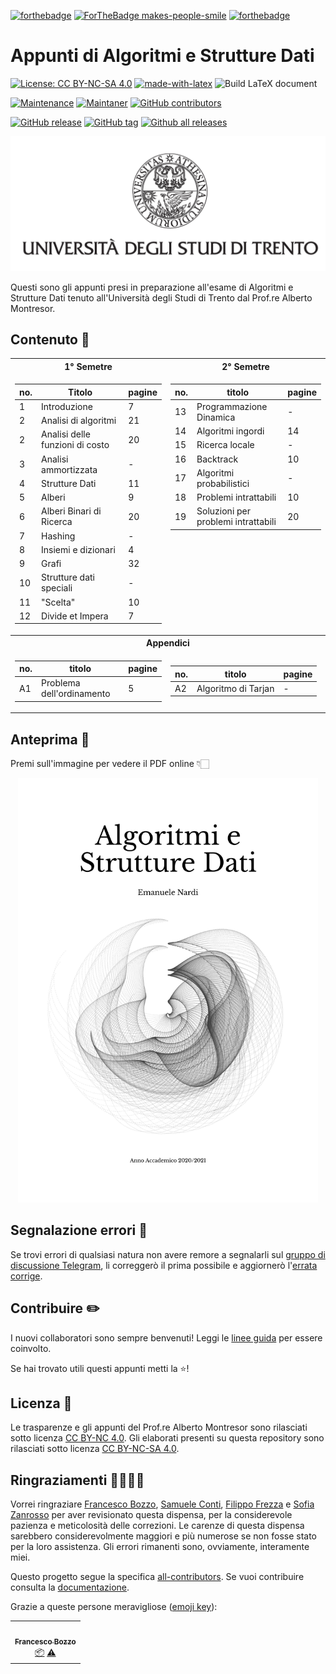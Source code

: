 [![forthebadge](https://forthebadge.com/images/badges/built-with-love.svg)](https://forthebadge.com)
[![ForTheBadge makes-people-smile](http://ForTheBadge.com/images/badges/makes-people-smile.svg)](http://forthebadge.com)
[![forthebadge](https://forthebadge.com/images/badges/contains-tasty-spaghetti-code.svg)](https://forthebadge.com)

# Appunti di Algoritmi e Strutture Dati

[![License: CC BY-NC-SA 4.0](https://img.shields.io/badge/License-CC%20BY--NC--SA%204.0-lightgrey.svg)](https://creativecommons.org/licenses/by-nc-sa/4.0/)
[![made-with-latex](https://img.shields.io/badge/Made%20with-LaTeX-1f425f.svg)](https://www.latex-project.org/)
![Build LaTeX document](https://github.com/emanuelenardi/latex-algorithms/workflows/Build%20LaTeX%20document/badge.svg)

[![Maintenance](https://img.shields.io/badge/Maintained%3F-yes-green.svg)](https://GitHub.com/emanuelenardi/latex-algorithms/graphs/commit-activity)
[![Maintaner](https://img.shields.io/badge/maintainer-emanuelenardi-green)](https://github.com/emanuelenardi)
[![GitHub contributors](https://img.shields.io/github/contributors/emanuelenardi/latex-algorithms.svg)](https://github.com/emanuelenardi/latex-algorithms/graphs/contributors/)

[![GitHub release](https://img.shields.io/github/release/emanuelenardi/latex-algorithms.svg)](https://github.com/emanuelenardi/latex-algorithms/releases/)
[![GitHub tag](https://img.shields.io/github/tag/emanuelenardi/latex-algorithms.svg)](https://github.com/emanuelenardi/latex-algorithms/tags/)
[![Github all releases](https://img.shields.io/github/downloads/emanuelenardi/latex-algorithms/total.svg)](https://github.com/emanuelenardi/latex-algorithms/releases/)

![logo](src/assets/figures/logo/logo-unitn.png)

Questi sono gli appunti presi in preparazione all'esame di Algoritmi e Strutture Dati tenuto all'Università degli Studi di Trento dal Prof.re Alberto Montresor.

## Contenuto 📖

<table>
<tr><th>1° Semetre</th><th>2° Semetre</th></tr>
<tr><td align="center">

| no. | Titolo                          | pagine |
| --- | ------------------------------- | ------ |
| 1   | Introduzione                    | 7      |
| 2   | Analisi di algoritmi            | 21     |
| 2   | Analisi delle funzioni di costo | 20     |
| 3   | Analisi ammortizzata            | -      |
| 4   | Strutture Dati                  | 11     |
| 5   | Alberi                          | 9      |
| 6   | Alberi Binari di Ricerca        | 20     |
| 7   | Hashing                         | -      |
| 8   | Insiemi e dizionari             | 4      |
| 9   | Grafi                           | 32     |
| 10  | Strutture dati speciali         | -      |
| 11  | "Scelta"                        | 10     |
| 12  | Divide et Impera                | 7      |

</td><td valign="top" align="center">

| no. | titolo                              | pagine |
| --- | ----------------------------------- | ------ |
| 13  | Programmazione Dinamica             | -      |
| 14  | Algoritmi ingordi                   | 14     |
| 15  | Ricerca locale                      | -      |
| 16  | Backtrack                           | 10     |
| 17  | Algoritmi probabilistici            | -      |
| 18  | Problemi intrattabili               | 10     |
| 19  | Soluzioni per problemi intrattabili | 20     |

</td></tr>
<tr><th colspan="2">Appendici</th></tr>
<tr><td align="center">
	
| no. | titolo                    | pagine |
| --- | ------------------------- | ------ |
| A1  | Problema dell'ordinamento | 5      |

</td><td align="center">
	
| no. | titolo              | pagine |
| --- | ------------------- | ------ |
| A2  | Algoritmo di Tarjan | -      |

</td></tr>
</table>

## Anteprima 👀

Premi sull'immagine per vedere il PDF online 👇🏻

<p align="center">
    <a href="https://issuu.com/nardiemanuele">
	<img alt="preview-issuu" src="https://github.com/emanuelenardi/latex-algorithms/blob/main/src/assets/figures/cover/preview-issuu.jpg" width="480">
    </a>
</p>

## Segnalazione errori 🐞

Se trovi errori di qualsiasi natura non avere remore a segnalarli sul [gruppo di discussione Telegram](https://t.me/DiscussioneDispensaAlgoritmi), li correggerò il prima possibile e aggiornerò l'[errata corrige](https://github.com/emanuelenardi/latex-algorithms/wiki/Errata-corrige).

## Contribuire ✏️

I nuovi collaboratori sono sempre benvenuti! Leggi le [linee guida](docs/CONTRIBUTING.md) per essere coinvolto.

Se hai trovato utili questi appunti metti la ⭐!

## Licenza 📃

Le trasparenze e gli appunti del Prof.re Alberto Montresor sono rilasciati sotto licenza [CC BY-NC 4.0](https://creativecommons.org/licenses/by-sa/4.0/deed.it).
Gli elaborati presenti su questa repository sono rilasciati sotto licenza [CC BY-NC-SA 4.0](https://creativecommons.org/licenses/by-nc-sa/4.0/deed.it).

## Ringraziamenti 🙌🏻🙇🏻

Vorrei ringraziare [Francesco Bozzo](https://github.com/FrancescoBozzo),  [Samuele Conti](https://github.com/Samaretas), [Filippo Frezza](https://github.com/morethanmad) e [Sofia Zanrosso](https://github.com/sofiazanrosso) per aver revisionato questa dispensa, per la considerevole pazienza e meticolosità delle correzioni.
Le carenze di questa dispensa sarebbero considerevolmente maggiori e più numerose se non fosse stato per la loro assistenza.
Gli errori rimanenti sono, ovviamente, interamente miei.

Questo progetto segue la specifica [all-contributors](https://github.com/all-contributors/all-contributors).
Se vuoi contribuire consulta la [documentazione](docs/CONTRIBUTING.md).

Grazie a queste persone meravigliose ([emoji key](https://allcontributors.org/docs/en/emoji-key)):

<!-- ALL-CONTRIBUTORS-LIST:START - Do not remove or modify this section -->
<!-- prettier-ignore-start -->
<!-- markdownlint-disable -->
<table>
  <tr>
    <td align="center"><a href="https://github.com/FrancescoBozzo"><img src="https://avatars.githubusercontent.com/u/32967065?v=4?s=100" width="100px;" alt=""/><br /><sub><b>Francesco Bozzo</b></sub></a><br /><a href="#platform-FrancescoBozzo" title="Packaging/porting to new platform">📦</a> <a href="https://github.com/emanuelenardi/latex-algorithms/commits?author=FrancescoBozzo" title="Tests">⚠️</a></td>
  </tr>
</table>

<!-- markdownlint-restore -->
<!-- prettier-ignore-end -->

<!-- ALL-CONTRIBUTORS-LIST:END -->
